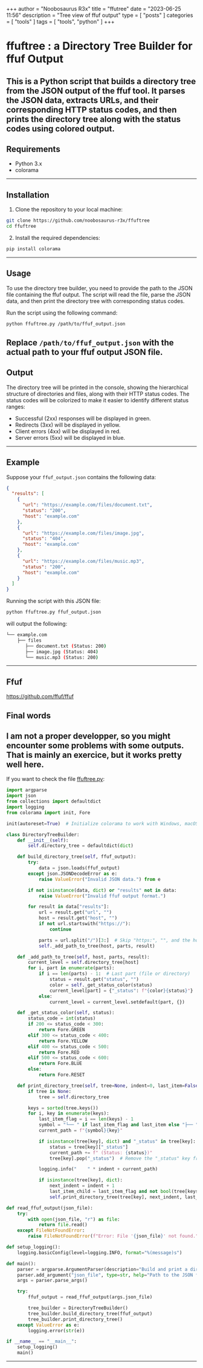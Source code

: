 +++
author = "Noobosaurus R3x"
title = "ffutree"
date = "2023-06-25 11:56"
description = "Tree view of ffuf output"
type = [
    "posts"
]
categories = [
    "tools"
]
tags = [
    "tools",
    "python"
]
+++


# ffuftree : a Directory Tree Builder for ffuf Output

This is a Python script that builds a directory tree from the JSON output of the ffuf tool. It parses the JSON data, extracts URLs, and their corresponding HTTP status codes, and then prints the directory tree along with the status codes using colored output.
---
## Requirements

- Python 3.x
- colorama
---
## Installation

1. Clone the repository to your local machine:
```bash
git clone https://github.com/noobosaurus-r3x/ffuftree
cd ffuftree
```


2. Install the required dependencies:
```bash
pip install colorama
```


---
## Usage

To use the directory tree builder, you need to provide the path to the JSON file containing the ffuf output. The script will read the file, parse the JSON data, and then print the directory tree with corresponding status codes.

Run the script using the following command:

```bash
python ffuftree.py /path/to/ffuf_output.json
```


Replace `/path/to/ffuf_output.json` with the actual path to your ffuf output JSON file.
---
## Output

The directory tree will be printed in the console, showing the hierarchical structure of directories and files, along with their HTTP status codes. The status codes will be colorized to make it easier to identify different status ranges:

- Successful (2xx) responses will be displayed in green.
- Redirects (3xx) will be displayed in yellow.
- Client errors (4xx) will be displayed in red.
- Server errors (5xx) will be displayed in blue.
---
## Example

Suppose your `ffuf_output.json` contains the following data:

```json
{
  "results": [
    {
      "url": "https://example.com/files/document.txt",
      "status": "200",
      "host": "example.com"
    },
    {
      "url": "https://example.com/files/image.jpg",
      "status": "404",
      "host": "example.com"
    },
    {
      "url": "https://example.com/files/music.mp3",
      "status": "200",
      "host": "example.com"
    }
  ]
}
```

Running the script with this JSON file:
```bash
python ffuftree.py ffuf_output.json
```
will output the following:
```bash
└── example.com
    ├── files
       ├── document.txt (Status: 200)
       ├── image.jpg (Status: 404)
       └── music.mp3 (Status: 200)
```
---
## Ffuf
https://github.com/ffuf/ffuf

## Final words
I am not a proper developper, so you might encounter some problems with some outputs. That is mainly an exercice, but it works pretty well here.
---
If you want to check the file [ffuftree.py](../../static/files/ffuftree.py):
```python
import argparse
import json
from collections import defaultdict
import logging
from colorama import init, Fore

init(autoreset=True)  # Initialize colorama to work with Windows, macOS, and Linux terminals

class DirectoryTreeBuilder:
    def __init__(self):
        self.directory_tree = defaultdict(dict)

    def build_directory_tree(self, ffuf_output):
        try:
            data = json.loads(ffuf_output)
        except json.JSONDecodeError as e:
            raise ValueError("Invalid JSON data.") from e

        if not isinstance(data, dict) or "results" not in data:
            raise ValueError("Invalid ffuf output format.")

        for result in data["results"]:
            url = result.get("url", "")
            host = result.get("host", "")
            if not url.startswith("https://"):
                continue

            parts = url.split("/")[3:]  # Skip "https:", "", and the host
            self._add_path_to_tree(host, parts, result)

    def _add_path_to_tree(self, host, parts, result):
        current_level = self.directory_tree[host]
        for i, part in enumerate(parts):
            if i == len(parts) - 1:  # Last part (file or directory)
                status = result.get("status", "")
                color = self._get_status_color(status)
                current_level[part] = {"_status": f"{color}{status}"}
            else:
                current_level = current_level.setdefault(part, {})

    def _get_status_color(self, status):
        status_code = int(status)
        if 200 <= status_code < 300:
            return Fore.GREEN
        elif 300 <= status_code < 400:
            return Fore.YELLOW
        elif 400 <= status_code < 500:
            return Fore.RED
        elif 500 <= status_code < 600:
            return Fore.BLUE
        else:
            return Fore.RESET

    def print_directory_tree(self, tree=None, indent=0, last_item=False):
        if tree is None:
            tree = self.directory_tree

        keys = sorted(tree.keys())
        for i, key in enumerate(keys):
            last_item_flag = i == len(keys) - 1
            symbol = "└── " if last_item_flag and last_item else "├── "
            current_path = f"{symbol}{key}"

            if isinstance(tree[key], dict) and "_status" in tree[key]:
                status = tree[key]["_status"]
                current_path += f" (Status: {status})"
                tree[key].pop("_status")  # Remove the "_status" key from the output

            logging.info("    " * indent + current_path)

            if isinstance(tree[key], dict):
                next_indent = indent + 1
                last_item_child = last_item_flag and not bool(tree[keys[i]])
                self.print_directory_tree(tree[key], next_indent, last_item_child)

def read_ffuf_output(json_file):
    try:
        with open(json_file, "r") as file:
            return file.read()
    except FileNotFoundError:
        raise FileNotFoundError(f"Error: File '{json_file}' not found.")

def setup_logging():
    logging.basicConfig(level=logging.INFO, format="%(message)s")

def main():
    parser = argparse.ArgumentParser(description="Build and print a directory tree from ffuf output.")
    parser.add_argument("json_file", type=str, help="Path to the JSON file containing ffuf output.")
    args = parser.parse_args()

    try:
        ffuf_output = read_ffuf_output(args.json_file)

        tree_builder = DirectoryTreeBuilder()
        tree_builder.build_directory_tree(ffuf_output)
        tree_builder.print_directory_tree()
    except ValueError as e:
        logging.error(str(e))

if __name__ == "__main__":
    setup_logging()
    main()
```
---